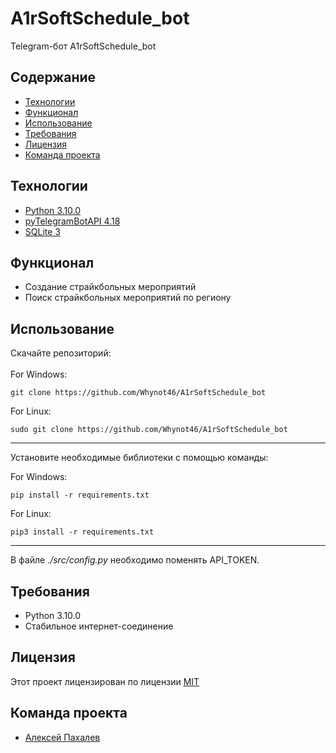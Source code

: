 # A1rSoftSchedule_bot
Telegram-бот A1rSoftSchedule_bot

## Содержание
- [Технологии](#технологии)
- [Функционал](#функционал)
- [Использование](#использование)
- [Требования](#требования)
- [Лицензия](#лицензия)
- [Команда проекта](#команда-проекта)
## Технологии
- [Python 3.10.0](https://www.python.org/downloads/release/python-3100/)
- [pyTelegramBotAPI 4.18](https://pypi.org/project/pyTelegramBotAPI/)
- [SQLite 3](https://docs.python.org/3/library/sqlite3.html)
## Функционал
- Создание страйкбольных мероприятий
- Поиск страйкбольных мероприятий по региону
## Использование
Скачайте репозиторий:
<br>
<br>
For Windows:
```
git clone https://github.com/Whynot46/A1rSoftSchedule_bot
```
For Linux:
```
sudo git clone https://github.com/Whynot46/A1rSoftSchedule_bot
```
<hr>
Установите необходимые библиотеки с помощью команды:
<br>

For Windows:

```
pip install -r requirements.txt
```
For Linux:
```
pip3 install -r requirements.txt
```
<hr>
В файле  <i>./src/config.py </i> необходимо поменять API_TOKEN.
<br>

## Требования
- Python 3.10.0
- Стабильное интернет-соединение

## Лицензия
Этот проект лицензирован по лицензии <a href="https://opensource.org/license/MIT">MIT</a>
## Команда проекта
- [Алексей Пахалев](https://github.com/Whynot46)
